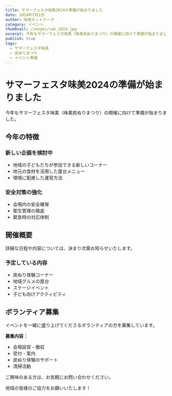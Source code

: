 ```yaml
---
title: サマーフェスタ味美2024の準備が始まりました
date: 2024年7月1日
author: 味美ネットワーク
category: イベント
thumbnail: /images/sak_2024.jpg
excerpt: 今年もサマーフェスタ味美（味美炭ぬりまつり）の開催に向けて準備が始まりました。地域の皆様に楽しんでいただけるよう、スタッフ一同頑張っています。
publish: true
tags:
  - サマーフェスタ味美
  - 炭ぬりまつり
  - イベント準備
---
```


# サマーフェスタ味美2024の準備が始まりました

今年もサマーフェスタ味美（味美炭ぬりまつり）の開催に向けて準備が始まりました。

## 今年の特徴

### 新しい企画を検討中
- 地域の子どもたちが参加できる新しいコーナー
- 地元の食材を活用した屋台メニュー
- 環境に配慮した運営方法

### 安全対策の強化
- 会場内の安全確保
- 衛生管理の徹底
- 緊急時の対応体制

## 開催概要

詳細な日程や内容については、決まり次第お知らせいたします。

### 予定している内容
- 炭ぬり体験コーナー
- 地域グルメの屋台
- ステージイベント
- 子ども向けアクティビティ

## ボランティア募集

イベントを一緒に盛り上げてくださるボランティアの方を募集しています。

**募集内容：**
- 会場設営・撤収
- 受付・案内
- 炭ぬり体験のサポート
- 清掃活動

ご興味のある方は、お気軽にお問い合わせください。

地域の皆様のご協力をお願いいたします！
